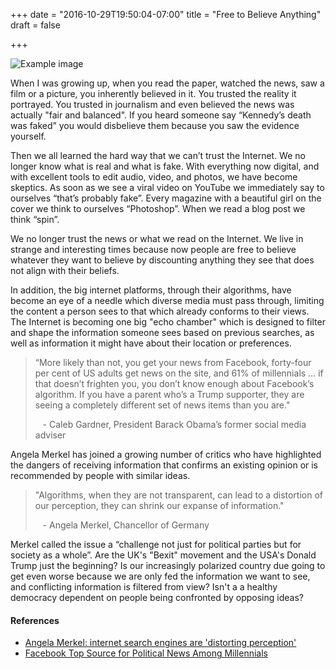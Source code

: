 +++
date = "2016-10-29T19:50:04-07:00"
title = "Free to Believe Anything"
draft = false

+++

![Example image](/img/comic.png)

When I was growing up, when you read the paper, watched the news, saw a film or a picture, you inherently believed in it.  You trusted the reality it portrayed. You trusted in journalism and even believed the news was actually "fair and balanced". If you heard someone say “Kennedy’s death was faked” you would disbelieve them because you saw the evidence yourself.  

Then we all learned the hard way that we can’t trust the Internet. We no longer know what is real and what is fake.  With everything now digital, and with excellent tools to edit audio, video, and photos, we have become skeptics. As soon as we see a viral video on YouTube we immediately say to ourselves “that’s probably fake”. Every magazine with a beautiful girl on the cover we think to ourselves “Photoshop”. When we read a blog post we think “spin”.

<!--more-->

We no longer trust the news or what we read on the Internet. We live in strange and interesting times because now people are free to believe whatever they want to believe by discounting anything they see that does not align with their beliefs.

In addition, the big internet platforms, through their algorithms, have become an eye of a needle which diverse media must pass through, limiting the content a person sees to that which already conforms to their views. The Internet is becoming one big "echo chamber" which is designed to filter and shape the information someone sees based on previous searches, as well as information it might have about their location or preferences.

>“More likely than not, you get your news from Facebook, forty-four per cent of US adults get news on the site, and 61% of millennials … if that doesn’t frighten you, you don’t know enough about Facebook’s algorithm. If you have a parent who’s a Trump supporter, they are seeing a completely different set of news items than you are."
>
>&nbsp;&nbsp; - Caleb Gardner, President Barack Obama’s former social media adviser

Angela Merkel has joined a growing number of critics who have highlighted the dangers of receiving information that confirms an existing opinion or is recommended by people with similar ideas.

>"Algorithms, when they are not transparent, can lead to a distortion of our perception, they can shrink our expanse of information."
>
>&nbsp;&nbsp; - Angela Merkel, Chancellor of Germany

Merkel called the issue a “challenge not just for political parties but for society as a whole”. Are the UK's "Bexit" movement and the USA's Donald Trump just the beginning? Is our increasingly polarized country due going to get even worse because we are only fed the information we want to see, and conflicting information is filtered from view?  Isn't a a healthy democracy dependent on people being confronted by opposing ideas?



#### References
* [Angela Merkel: internet search engines are 'distorting perception'](https://www.theguardian.com/world/2016/oct/27/angela-merkel-internet-search-engines-are-distorting-our-perception)
* [Facebook Top Source for Political News Among Millennials](http://www.journalism.org/2015/06/01/facebook-top-source-for-political-news-among-millennials/)
